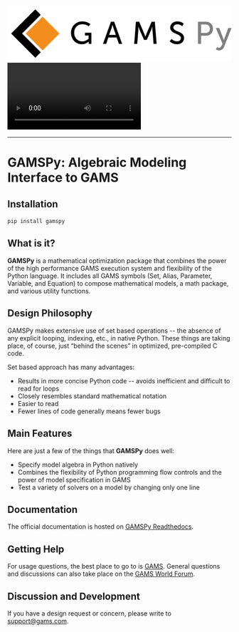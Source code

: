 ![plot](https://github.com/GAMS-dev/gamspy/blob/develop/docs/_static/gamspy_logo.png?raw=true)
<video src='https://gams.com/sales/GAMSPy_high_resolution.mp4'/>

-----------------

# GAMSPy: Algebraic Modeling Interface to GAMS

## Installation

```sh
pip install gamspy
```

## What is it?

**GAMSPy** is a mathematical optimization package that combines the power of the high performance GAMS execution system
and flexibility of the Python language. It includes all GAMS symbols (Set, Alias, Parameter, Variable, and
Equation) to compose mathematical models, a math package, and various utility functions.


## Design Philosophy
GAMSPy makes extensive use of set based operations -- the absence of any explicit looping, indexing, etc., in native Python.
These things are taking place, of course, just “behind the scenes” in optimized, pre-compiled C code.

Set based approach has many advantages:

  - Results in more concise Python code -- avoids inefficient and difficult to read for loops
  - Closely resembles standard mathematical notation
  - Easier to read
  - Fewer lines of code generally means fewer bugs


## Main Features
Here are just a few of the things that **GAMSPy** does well:

  - Specify model algebra in Python natively
  - Combines the flexibility of Python programming flow controls and the power of model specification in GAMS
  - Test a variety of solvers on a model by changing only one line

## Documentation
The official documentation is hosted on [GAMSPy Readthedocs](https://gamspy.readthedocs.io/en/latest/index.html).

## Getting Help

For usage questions, the best place to go to is [GAMS](https://www.gams.com/latest/docs/API_PY_GETTING_STARTED.html).
General questions and discussions can also take place on the [GAMS World Forum](https://forum.gamsworld.org).

## Discussion and Development
If you have a design request or concern, please write to support@gams.com.
